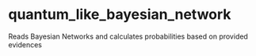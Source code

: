 # quantum_like_bayesian_network
Reads Bayesian Networks and calculates probabilities based on provided evidences
